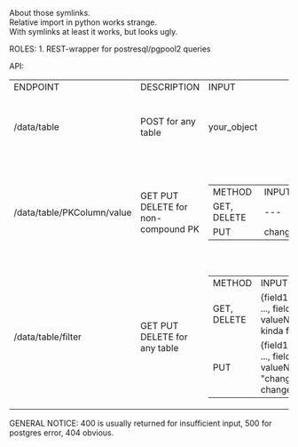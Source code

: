 <p>
About those symlinks.
<br/>
Relative import in python works strange.
<br/>
With symlinks at least it works, but looks ugly.
</p>

<p>
ROLES:
1. REST-wrapper for postresql/pgpool2 queries
</p>

<p>
API:
<br/>
<table>
<tr>
<td>ENDPOINT</td> <td>DESCRIPTION</td> <td>INPUT</td> <td>RESPONSE</td>
</tr>
<tr>
  <td>/data/table</td>
  <td>POST for any table</td>
  <td>your_object</td>
  <td>
    <table>
      <tr><td>METHOD</td> <td>EC</td> <td>JSON</td></tr>
      <tr><td>ANY</td> <td>200</td> <td>your_object</td></tr>
      <tr><td>ANY</td> <td>400/500</td> <td>{"error" : string_message }</td></tr>
    </table>
  </td>
</tr>
<tr>
  <td>/data/table/PKColumn/value</td>
  <td>GET PUT DELETE for non-compound PK</td>
  <td>
    <table>
      <tr><td>METHOD</td> <td>INPUT</td></tr>
      <tr><td>GET, DELETE</td> <td>---</td></tr>
      <tr><td>PUT</td> <td>changes_object</td></tr>
    </table>
  </td>
  <td>
    <table>
      <tr><td>METHOD</td> <td>EC</td> <td>JSON</td></tr>
      <tr><td>GET</td> <td>200</td> <td>your_requested_object</td></tr>
      <tr><td>PUT</td> <td>200</td> <td>your_modified_object</td></tr>
      <tr><td>DELETE</td> <td>200</td> <td>{}</td></tr>
      <tr><td>ANY</td> <td>400/404/500</td> <td>{"error" : string_message }</td></tr>
    </table>
  </td>
</tr>
<tr>
  <td>/data/table/filter</td>
  <td>GET PUT DELETE for any table</td>
  <td>
    <table>
      <tr><td>METHOD</td> <td>INPUT</td></tr>
      <tr><td>GET, DELETE</td> <td>{field1 : value1, ..., fieldN : valueN} -- kinda filter</td></tr>
      <tr><td>PUT</td> <td>{field1 : value1, ..., fieldN : valueN, "changes" : changes_object}</td></tr>
    </table>
  </td>
  <td>
    <table>
      <tr><td>METHOD</td> <td>EC</td> <td>JSON</td></tr>
      <tr><td>PUT, DELETE</td> <td>200</td> <td>{"count" : int} -- rows affected</td></tr>
      <tr><td>GET</td> <td>200</td> <td>{"result": [object1, ... , objectN]]}</td></tr>
      <tr><td>ANY</td> <td>400/404/500</td> <td>{"error" : string_message }</td></tr>
    </table>
  </td>
</tr>
</table>
</p>
<p>GENERAL NOTICE: 400 is usually returned for insufficient input, 500 for postgres error, 404 obvious.</p>